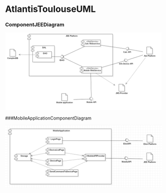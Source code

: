 # AtlantisToulouseUML

### ComponentJEEDiagram

![ComponentJEE](./ComponentJEE.png)

###MobileApplicationComponentDiagram

![MobileApplicationComponentDiagram](./MobileApplicationComponentDiagram.PNG)
